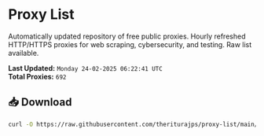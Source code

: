 # Proxy List

Automatically updated repository of free public proxies. Hourly refreshed HTTP/HTTPS proxies for web scraping, cybersecurity, and testing. Raw list available.

**Last Updated:** `Monday 24-02-2025 06:22:41 UTC`  
**Total Proxies:** `692`

## 📥 Download
```bash
curl -O https://raw.githubusercontent.com/theriturajps/proxy-list/main/proxies.txt
